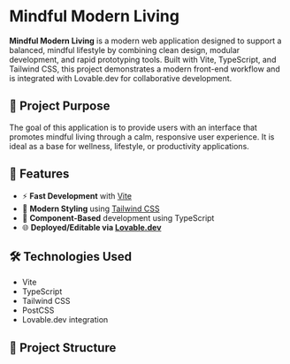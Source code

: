 # Mindful Modern Living

**Mindful Modern Living** is a modern web application designed to support a balanced, mindful lifestyle by combining clean design, modular development, and rapid prototyping tools. Built with Vite, TypeScript, and Tailwind CSS, this project demonstrates a modern front-end workflow and is integrated with Lovable.dev for collaborative development.

## 🧠 Project Purpose

The goal of this application is to provide users with an interface that promotes mindful living through a calm, responsive user experience. It is ideal as a base for wellness, lifestyle, or productivity applications.

## 🚀 Features

- ⚡ **Fast Development** with [Vite](https://vitejs.dev/)
- 🎨 **Modern Styling** using [Tailwind CSS](https://tailwindcss.com/)
- 🧱 **Component-Based** development using TypeScript
- 🌐 **Deployed/Editable via [Lovable.dev](https://lovable.dev/)**

## 🛠️ Technologies Used

- Vite
- TypeScript
- Tailwind CSS
- PostCSS
- Lovable.dev integration

## 📁 Project Structure

